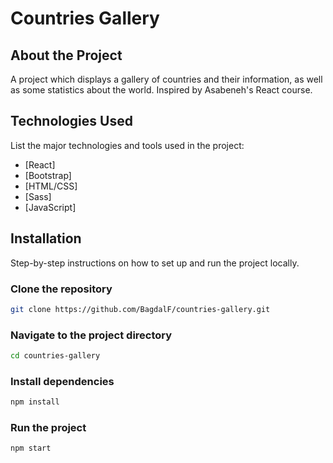 # Countries Gallery

## About the Project

A project which displays a gallery of countries and their information, as well as some statistics about the world. Inspired by Asabeneh's React course.

## Technologies Used

List the major technologies and tools used in the project:

- [React]
- [Bootstrap]
- [HTML/CSS]
- [Sass]
- [JavaScript]

## Installation

Step-by-step instructions on how to set up and run the project locally.

### Clone the repository

```bash
git clone https://github.com/BagdalF/countries-gallery.git
```

### Navigate to the project directory

```bash
cd countries-gallery
```

### Install dependencies

```bash
npm install
```

### Run the project

```bash
npm start
```